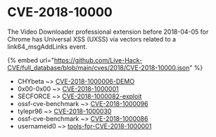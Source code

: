 # CVE-2018-10000

The Video Downloader professional extension before 2018-04-05 for Chrome has Universal XSS (UXSS) via vectors related to a link64_msgAddLinks event.

{% embed url="https://github.com/Live-Hack-CVE/full_database/blob/main/cves/2018/CVE-2018-10000.json" %}


* CHYbeta ~> [CVE-2018-1000006-DEMO](https://zeste.alice-snow.ru/2018/database/cve-2018-10000/cve-2018-1000006-demo-chybeta)
* 0x00-0x00 ~> [CVE-2018-1000001](https://zeste.alice-snow.ru/2018/database/cve-2018-10000/cve-2018-1000001-0x00-0x00)
* SECFORCE ~> [CVE-2018-1000082-exploit](https://zeste.alice-snow.ru/2018/database/cve-2018-10000/cve-2018-1000082-exploit-secforce)
* ossf-cve-benchmark ~> [CVE-2018-1000096](https://zeste.alice-snow.ru/2018/database/cve-2018-10000/cve-2018-1000096-ossf-cve-benchmark)
* tylepr96 ~> [CVE-2018-1000030](https://zeste.alice-snow.ru/2018/database/cve-2018-10000/cve-2018-1000030-tylepr96)
* ossf-cve-benchmark ~> [CVE-2018-1000086](https://zeste.alice-snow.ru/2018/database/cve-2018-10000/cve-2018-1000086-ossf-cve-benchmark)
* usernameid0 ~> [tools-for-CVE-2018-1000001](https://zeste.alice-snow.ru/2018/database/cve-2018-10000/tools-for-cve-2018-1000001-usernameid0)